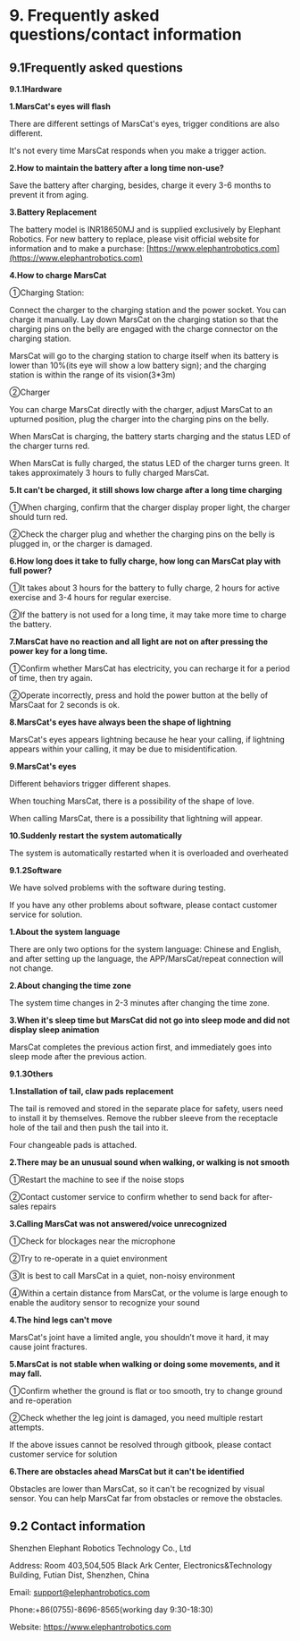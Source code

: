# 9. Frequently asked questions/contact information

## 9.1Frequently asked questions

**9.1.1Hardware**

**1.MarsCat's eyes will flash**

There are different settings of MarsCat's eyes, trigger conditions are also different.

It's not every time MarsCat responds when you make a trigger action.

**2.How to maintain the battery after a long time non-use?**

Save the battery after charging, besides, charge it every 3-6 months to prevent it from aging.

**3.Battery Replacement**

The battery model is INR18650MJ and is supplied exclusively by Elephant Robotics. For new battery to replace, please visit official website for information and to make a purchase: [https://www.elephantrobotics.com](https://www.elephantrobotics.com)

**4.How to charge MarsCat**

①Charging Station:

Connect the charger to the charging station and the power socket. You can charge it manually. Lay down MarsCat on the charging station so that the charging pins on the belly are engaged with the charge connector on the charging station.

MarsCat will go to the charging station to charge itself when its battery is lower than 10%(its eye will show a low battery sign); and the charging station is within the range of its vision(3\*3m)

②Charger

You can charge MarsCat directly with the charger, adjust MarsCat to an upturned position, plug the charger into the charging pins on the belly.

When MarsCat is charging, the battery starts charging and the status LED of the charger turns red.

When MarsCat is fully charged, the status LED of the charger turns green. It takes approximately 3 hours to fully charged MarsCat.

**5.It can't be charged, it still shows low charge after a long time charging**

①When charging, confirm that the charger display proper light, the charger should turn red.

②Check the charger plug and whether the charging pins on the belly is plugged in, or the charger is damaged.

**6.How long does it take to fully charge, how long can MarsCat play with full power?**

①It takes about 3 hours for the battery to fully charge, 2 hours for active exercise and 3-4 hours for regular exercise.

②If the battery is not used for a long time, it may take more time to charge the battery.

**7.MarsCat have no reaction and all light are not on after pressing the power
key for a long time.**

①Confirm whether MarsCat has electricity, you can recharge it for a period of time, then try again.

②Operate incorrectly, press and hold the power button at the belly of MarsCaat for 2 seconds is ok.

**8.MarsCat's eyes have always been the shape of lightning**

MarsCat's eyes appears lightning because he hear your calling, if lightning appears within your calling, it may be due to misidentification.

**9.MarsCat's eyes**

Different behaviors trigger different shapes.

When touching MarsCat, there is a possibility of the shape of love.

When calling MarsCat, there is a possibility that lightning will appear.

**10.Suddenly restart the system automatically**

The system is automatically restarted when it is overloaded and overheated

**9.1.2Software**

We have solved problems with the software during testing.

If you have any other problems about software, please contact customer service for solution.

**1.About the system language**

There are only two options for the system language: Chinese and English, and after setting up the language, the APP/MarsCat/repeat connection will not change.

**2.About changing the time zone**

The system time changes in 2-3 minutes after changing the time zone.

**3.When it's sleep time but MarsCat did not go into sleep mode and did not display sleep animation**

MarsCat completes the previous action first, and immediately goes into sleep mode after the previous action.

**9.1.3Others**

**1.Installation of tail, claw pads replacement**

The tail is removed and stored in the separate place for safety, users need to install it by themselves. Remove the rubber sleeve from the receptacle hole of the tail and then push the tail into it.

Four changeable pads is attached.

**2.There may be an unusual sound when walking, or walking is not smooth**

①Restart the machine to see if the noise stops

②Contact customer service to confirm whether to send back for after-sales repairs

**3.Calling MarsCat was not answered/voice unrecognized**

①Check for blockages near the microphone

②Try to re-operate in a quiet environment

③It is best to call MarsCat in a quiet, non-noisy environment

④Within a certain distance from MarsCat, or the volume is large enough to enable the auditory sensor to recognize your sound

**4.The hind legs can't move**

MarsCat's joint have a limited angle, you shouldn’t move it hard, it may cause joint fractures.

**5.MarsCat is not stable when walking or doing some movements, and it may fall.**

①Confirm whether the ground is flat or too smooth, try to change ground and re-operation

②Check whether the leg joint is damaged, you need multiple restart attempts.

If the above issues cannot be resolved through gitbook, please contact customer
service for solution

**6.There are obstacles ahead MarsCat but it can't be identified**

Obstacles are lower than MarsCat, so it can't be recognized by visual sensor. You can help MarsCat far from obstacles or remove the obstacles.

## 9.2 Contact information

Shenzhen Elephant Robotics Technology Co., Ltd

Address: Room 403,504,505 Black Ark Center, Electronics&Technology Building, Futian Dist, Shenzhen, China

Email: <support@elephantrobotics.com>

Phone:+86(0755)-8696-8565(working day 9:30-18:30)

Website: https://www.elephantrobotics.com

